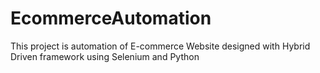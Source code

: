 # EcommerceAutomation
This project is automation of E-commerce Website designed with Hybrid Driven framework using Selenium and Python
